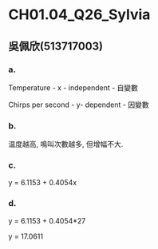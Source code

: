
# CH01.04_Q26_Sylvia

## 吳佩欣(513717003)

### a.

Temperature - x - independent - 自變數

Chirps per second - y- dependent -	因變數

### b.

温度越高, 鳴叫次數越多, 但增幅不大.

### c.
y = 6.1153 + 0.4054x


### d.
y = 6.1153 + 0.4054*27

y = 17.0611
